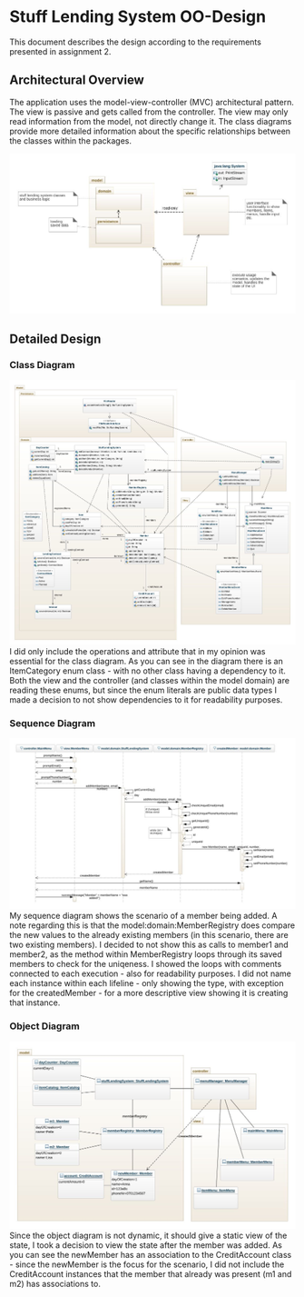 # Stuff Lending System OO-Design
This document describes the design according to the requirements presented in assignment 2.

## Architectural Overview
The application uses the model-view-controller (MVC) architectural pattern. The view is passive and gets called from the controller. The view may only read information from the model, not directly change it. The class diagrams provide more detailed information about the specific relationships between the classes within the packages.

![package diagram](img/my-package-diagram.jpeg)

## Detailed Design
### Class Diagram
![class diagram](img/class-diagram-upd.jpeg)
I did only include the operations and attribute that in my opinion was essential for the class diagram. As you can see in the diagram there is an ItemCategory enum class - with no other class having a dependency to it. Both the view and the controller (and classes within the model domain) are reading these enums, but since the enum literals are public data types I made a decision to not show dependencies to it for readability purposes.

### Sequence Diagram
![sequence diagram](img/sequence-diagram.jpeg)
My sequence diagram shows the scenario of a member being added. A note regarding this is that the model:domain:MemberRegistry does compare the new values to the already existing members (in this scenario, there are two existing members). I decided to not show this as calls to member1 and member2, as the method within MemberRegistry loops through its saved members to check for the uniqeness. I showed the loops with comments connected to each execution - also for readability purposes. I did not name each instance within each lifeline - only showing the type, with exception for the createdMember - for a more descriptive view showing it is creating that instance.

### Object Diagram
![object diagram](img/object-diagram.jpeg)
Since the object diagram is not dynamic, it should give a static view of the state, I took a decision to view the state after the member was added. As you can see the newMember has an association to the CreditAccount class - since the newMember is the focus for the scenario, I did not include the CreditAccount instances that the member that already was present (m1 and m2) has associations to. 
